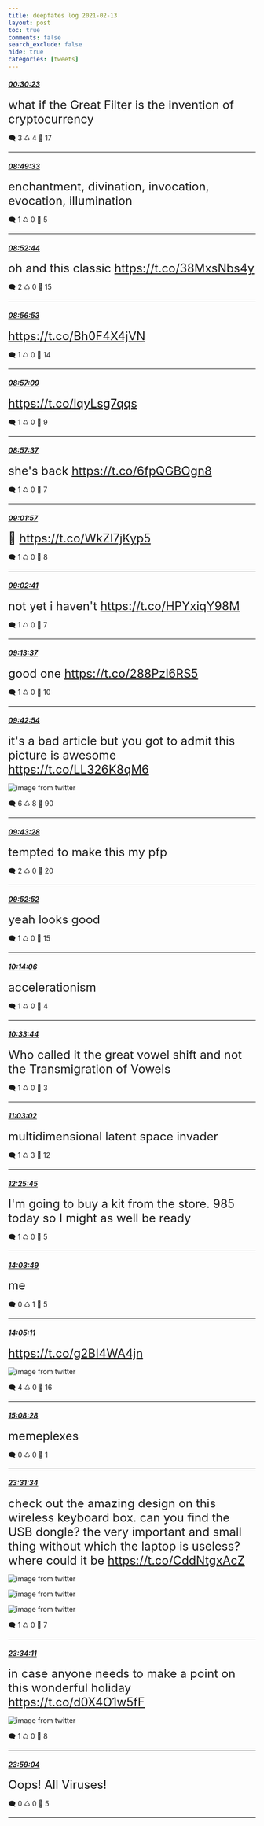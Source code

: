 ```yaml
---
title: deepfates log 2021-02-13
layout: post
toc: true
comments: false
search_exclude: false
hide: true
categories: [tweets]
---
```



#### <a href = "https://twitter.com/deepfates/status/1360491492138131457">*00:30:23*</a>

<font size="5">what if the Great Filter is the invention of cryptocurrency</font>



🗨️ 3 ♺ 4 🤍  17   

---
    
#### <a href = "https://twitter.com/deepfates/status/1360617112906043397">*08:49:33*</a>

<font size="5">enchantment, divination, invocation, evocation, illumination</font>



🗨️ 1 ♺ 0 🤍  5   

---
    
#### <a href = "https://twitter.com/deepfates/status/1360617916194955264">*08:52:44*</a>

<font size="5">oh and this classic  https://t.co/38MxsNbs4y</font>



🗨️ 2 ♺ 0 🤍  15   

---
    
#### <a href = "https://twitter.com/deepfates/status/1360618958143987712">*08:56:53*</a>

<font size="5"> https://t.co/Bh0F4X4jVN</font>



🗨️ 1 ♺ 0 🤍  14   

---
    
#### <a href = "https://twitter.com/deepfates/status/1360619027920416768">*08:57:09*</a>

<font size="5"> https://t.co/lqyLsg7qqs</font>



🗨️ 1 ♺ 0 🤍  9   

---
    
#### <a href = "https://twitter.com/deepfates/status/1360619145054720003">*08:57:37*</a>

<font size="5">she's back  https://t.co/6fpQGBOgn8</font>



🗨️ 1 ♺ 0 🤍  7   

---
    
#### <a href = "https://twitter.com/deepfates/status/1360620235502407695">*09:01:57*</a>

<font size="5">🧿 https://t.co/WkZl7jKyp5</font>



🗨️ 1 ♺ 0 🤍  8   

---
    
#### <a href = "https://twitter.com/deepfates/status/1360620419917619207">*09:02:41*</a>

<font size="5">not yet i haven't  https://t.co/HPYxiqY98M</font>



🗨️ 1 ♺ 0 🤍  7   

---
    
#### <a href = "https://twitter.com/deepfates/status/1360623170311528457">*09:13:37*</a>

<font size="5">good one  https://t.co/288PzI6RS5</font>



🗨️ 1 ♺ 0 🤍  10   

---
    
#### <a href = "https://twitter.com/deepfates/status/1360630537178603523">*09:42:54*</a>

<font size="5">it's a bad article but you got to admit this picture is awesome  https://t.co/LL326K8qM6</font>

![image from twitter](/images/from_twitter/EuHuQlMVkAM0G2_.jpg)


🗨️ 6 ♺ 8 🤍  90   

---
    
#### <a href = "https://twitter.com/deepfates/status/1360630683375312897">*09:43:28*</a>

<font size="5">tempted to make this my pfp</font>



🗨️ 2 ♺ 0 🤍  20   

---
    
#### <a href = "https://twitter.com/deepfates/status/1360633048740499456">*09:52:52*</a>

<font size="5">yeah looks good</font>



🗨️ 1 ♺ 0 🤍  15   

---
    
#### <a href = "https://twitter.com/deepfates/status/1360638389477777410">*10:14:06*</a>

<font size="5">accelerationism</font>



🗨️ 1 ♺ 0 🤍  4   

---
    
#### <a href = "https://twitter.com/deepfates/status/1360643329923244033">*10:33:44*</a>

<font size="5">Who called it the great vowel shift and not the Transmigration of Vowels</font>



🗨️ 1 ♺ 0 🤍  3   

---
    
#### <a href = "https://twitter.com/deepfates/status/1360650704407252992">*11:03:02*</a>

<font size="5">multidimensional latent space invader</font>



🗨️ 1 ♺ 3 🤍  12   

---
    
#### <a href = "https://twitter.com/deepfates/status/1360671519806869505">*12:25:45*</a>

<font size="5">I'm going to buy a kit from the store. 985 today so I might as well be ready</font>



🗨️ 1 ♺ 0 🤍  5   

---
    
#### <a href = "https://twitter.com/deepfates/status/1360696203055222785">*14:03:49*</a>

<font size="5">me</font>



🗨️ 0 ♺ 1 🤍  5   

---
    
#### <a href = "https://twitter.com/deepfates/status/1360696546396758016">*14:05:11*</a>

<font size="5"> https://t.co/g2BI4WA4jn</font>

![image from twitter](/images/from_twitter/EuIqTBQU4AADwsn.jpg)


🗨️ 4 ♺ 0 🤍  16   

---
    
#### <a href = "https://twitter.com/deepfates/status/1360712468738105344">*15:08:28*</a>

<font size="5">memeplexes</font>



🗨️ 0 ♺ 0 🤍  1   

---
    
#### <a href = "https://twitter.com/deepfates/status/1360839081224073222">*23:31:34*</a>

<font size="5">check out the amazing design on this wireless keyboard box. can you find the USB dongle? the very important and small thing without which the laptop is useless? where could it be  https://t.co/CddNtgxAcZ</font>

![image from twitter](/images/from_twitter/EuKr62AXYAE7TgQ.jpg)

![image from twitter](/images/from_twitter/EuKr7QPXEAAAQep.jpg)

![image from twitter](/images/from_twitter/EuKr7rlXAAIOeW-.jpg)


🗨️ 1 ♺ 0 🤍  7   

---
    
#### <a href = "https://twitter.com/deepfates/status/1360839736600920066">*23:34:11*</a>

<font size="5">in case anyone needs to make a point on this wonderful holiday  https://t.co/d0X4O1w5fF</font>

![image from twitter](/images/from_twitter/EuKsh2VXIAAsa-p.jpg)


🗨️ 1 ♺ 0 🤍  8   

---
    
#### <a href = "https://twitter.com/deepfates/status/1360846002027134976">*23:59:04*</a>

<font size="5">Oops! All Viruses!</font>



🗨️ 0 ♺ 0 🤍  5   

---
    
            

